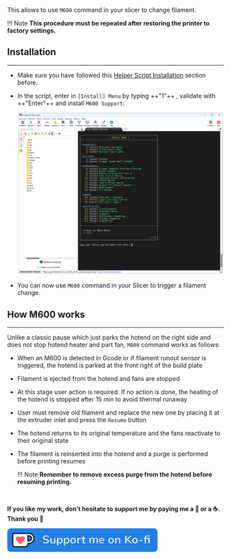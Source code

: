This allows to use `M600` command in your slicer to change filament.

!!! Note
    **This procedure must be repeated after restoring the printer to factory settings.**


## Installation
<hr>

- Make sure you have followed this <a href="../../helper-script/helper-script-installation">Helper Script Installation</a> section before.

- In the script, enter in `[Install] Menu` by typing ++"1"++ , validate with ++"Enter"++ and install `M600 Support`:

    <img width="900" src="../../assets/img/Creality-Helper-Script/Install_Menu.png">

- You can now use `M600` command in your Slicer to trigger a filament change.


## How M600 works
<hr>

Unlike a classic pause which just parks the hotend on the right side and does not stop hotend heater and part fan, `M600` command works as follows:

  - When an M600 is detected in Gcode or if filament runout sensor is triggered, the hotend is parked at the front right of the build plate
  - Filament is ejected from the hotend and fans are stopped
  - At this stage user action is required. If no action is done, the heating of the hotend is stopped after 15 min to avoid thermal runaway
  - User must remove old filament and replace the new one by placing it at the extruder inlet and press the `Resume` button
  - The hotend returns to its original temperature and the fans reactivate to their original state
  - The filament is reinserted into the hotend and a purge is performed before printing resumes
    
    !!! Note
        **Remember to remove excess purge from the hotend before resuming printing.**

<br />

**If you like my work, don't hesitate to support me by paying me a 🍺 or a ☕. Thank you 🙂**

<a href="https://ko-fi.com/guilouz" target="_blank"><img width="350" src="../../assets/img/home/Ko-fi.png"></a>
